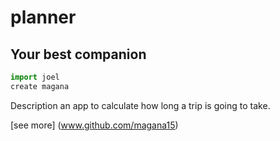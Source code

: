 # planner

## Your best companion

```python
import joel
create magana
```
Description
an app to calculate how long a trip is going to take.

[see more] (www.github.com/magana15)